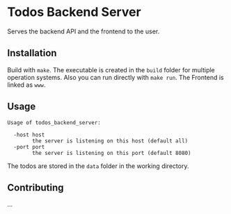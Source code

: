 # Todos Backend Server

Serves the backend API and the frontend to the user.

## Installation

Build with `make`. The executable is created in the `build` folder for multiple
operation systems. Also you can run directly with `make run`. The Frontend is
linked as `www`.

## Usage

    Usage of todos_backend_server:

      -host host
            the server is listening on this host (default all)
      -port port
            the server is listening on this port (default 8080)

The todos are stored in the `data` folder in the working directory.

## Contributing

...
